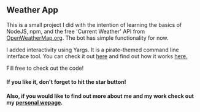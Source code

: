 ## Weather App
This is a small project I did with the intention of learning the basics of
NodeJS, npm, and the free 'Current Weather' API from [OpenWeatherMap.org](http://openweathermap.org). The bot has simple functionality for now. 

I added interactivity using Yargs. It is a pirate-themed command line interface tool. You can check it out [here](http://yargs.js.org) and find out how it works [here.](https://www.npmjs.com/package/yargs)

Fill free to check out the code!

#### If you like it, don't forget to hit the star button!

#### Also, if you would like to find out more about me and my work check out my [personal wepage](http://luisgraterol.github.io).
